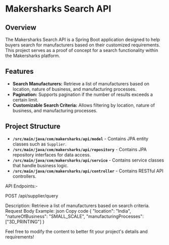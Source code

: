 # Makersharks Search API

## Overview

The Makersharks Search API is a Spring Boot application designed to help buyers search for manufacturers based on their customized requirements. This project serves as a proof of concept for a search functionality within the Makersharks platform.

## Features

- **Search Manufacturers:** Retrieve a list of manufacturers based on location, nature of business, and manufacturing processes.
- **Pagination:** Supports pagination if the number of results exceeds a certain limit.
- **Customizable Search Criteria:** Allows filtering by location, nature of business, and manufacturing processes.

## Project Structure

- **`/src/main/java/com/makersharks/api/model`** - Contains JPA entity classes such as `Supplier`.
- **`/src/main/java/com/makersharks/api/repository`** - Contains JPA repository interfaces for data access.
- **`/src/main/java/com/makersharks/api/service`** - Contains service classes that handle business logic.
- **`/src/main/java/com/makersharks/api/controller`** - Contains RESTful API controllers.

API Endpoints:-

POST /api/supplier/query

Description: Retrieve a list of manufacturers based on search criteria.
Request Body Example:
json
Copy code
{
      "location": "India",
      "natureOfBusiness": "SMALL_SCALE",
      "manufacturingProcesses": ["3D_PRINTING"]
  }

  Feel free to modify the content to better fit your project's details and requirements!





